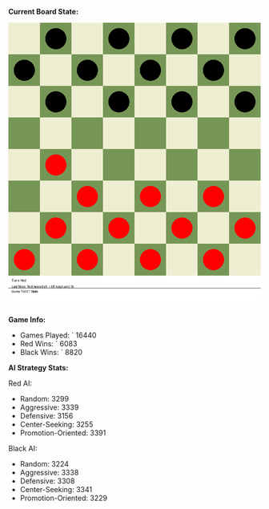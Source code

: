 
**Current Board State:**  
<!-- START_GIF -->
![Checkers Game](./checkers_game.gif)
<!-- END_GIF -->

**Game Info:**  
- Games Played: `<!-- GAMES_PLAYED --> 16440
- Red Wins: `<!-- RED_WINS --> 6083
- Black Wins: `<!-- BLACK_WINS --> 8820

<!-- AI_STATS -->
**AI Strategy Stats:**

Red AI:
- Random: 3299
- Aggressive: 3339
- Defensive: 3156
- Center-Seeking: 3255
- Promotion-Oriented: 3391

Black AI:
- Random: 3224
- Aggressive: 3338
- Defensive: 3308
- Center-Seeking: 3341
- Promotion-Oriented: 3229
